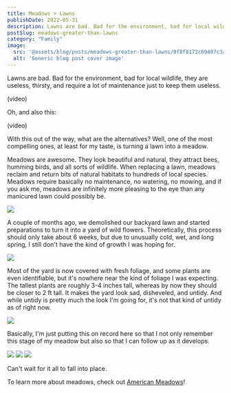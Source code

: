 ```yaml
---
title: Meadows > Lawns
publishDate: 2022-05-31
description: Lawns are bad. Bad for the environment, bad for local wildlife, they are useless, thirsty, and require a lot of maintenance just to keep them useless.
postSlug: meadows-greater-than-lawns
category: "Family"
image:
  src: '@assets/blog/posts/meadows-greater-than-lawns/9f8f8172c69407c3a79685a47d291891cc30ed68-4032x3024.avif'
  alt: 'Generic blog post cover image'
---
```


Lawns are bad. Bad for the environment, bad for local wildlife, they are useless, thirsty, and require a lot of maintenance just to keep them useless.

(video)

Oh, and also this:

(video)

With this out of the way, what are the alternatives? Well, one of the most compelling ones, at least for my taste, is turning a lawn into a meadow.

Meadows are awesome. They look beautiful and natural, they attract bees, humming birds, and all sorts of wildlife. When replacing a lawn, meadows reclaim and return bits of natural habitats to hundreds of local species. Meadows require basically no maintenance, no watering, no mowing, and if you ask me, meadows are infinitely more pleasing to the eye than any manicured lawn could possibly be.

![](assets/blog/posts/meadows-greater-than-lawns/e5027da8f3f69335dbf0cd3e626fd7d9d7c75073-4032x3024.avif)

A couple of months ago, we demolished our backyard lawn and started preparations to turn it into a yard of wild flowers. Theoretically, this process should only take about 6 weeks, but due to unusually cold, wet, and long spring, I still don't have the kind of growth I was hoping for.

![](assets/blog/posts/meadows-greater-than-lawns/aa44754d84ee5ebd0209f3a6858e04f0652dbf16-4032x3024.avif)

Most of the yard is now covered with fresh foliage, and some plants are even identifiable, but it's nowhere near the kind of foliage I was expecting. The tallest plants are roughly 3-4 inches tall, whereas by now they should be closer to 2 ft tall. It makes the yard look sad, disheveled, and untidy. And while untidy is pretty much the look I'm going for, it's not that kind of untidy as of right now.

![](assets/blog/posts/meadows-greater-than-lawns/9f8f8172c69407c3a79685a47d291891cc30ed68-4032x3024.avif)

Basically, I'm just putting this on record here so that I not only remember this stage of my meadow but also so that I can follow up as it develops.

![](assets/blog/posts/meadows-greater-than-lawns/b75666d27dcc7ea11df08200af8cfad9f301dacb-4032x3024.avif)
![](assets/blog/posts/meadows-greater-than-lawns/ab58381516222b3946880424a5c70a639212b2f8-4032x3024.avif)
![](assets/blog/posts/meadows-greater-than-lawns/99d4216fc3fde5d2c66af932bb8a8f0252f4e55a-4032x3024.avif)

Can't wait for it all to fall into place.

To learn more about meadows, check out [American Meadows](https://www.americanmeadows.com/)!
